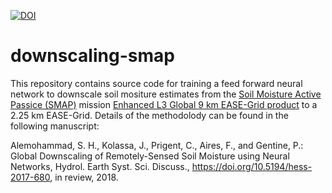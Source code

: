 [![DOI](https://zenodo.org/badge/150004302.svg)](https://zenodo.org/badge/latestdoi/150004302)

# downscaling-smap
This repository contains source code for training a feed forward neural network to downscale soil mositure estimates from the [Soil Moisture Active Passice (SMAP)](https://smap.jpl.nasa.gov/) mission [Enhanced L3 Global 9 km EASE-Grid product](https://doi.org/10.5067/RFKIZ5QY5ABN) to a 2.25 km EASE-Grid. Details of the methodolody can be found in the following manuscript:

Alemohammad, S. H., Kolassa, J., Prigent, C., Aires, F., and Gentine, P.: Global Downscaling of Remotely-Sensed Soil Moisture using Neural Networks, Hydrol. Earth Syst. Sci. Discuss., https://doi.org/10.5194/hess-2017-680, in review, 2018.




